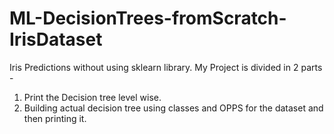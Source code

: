 # ML-DecisionTrees-fromScratch-IrisDataset

Iris Predictions without using sklearn library.
My Project is divided in 2 parts -
1. Print the Decision tree level wise.
2. Building actual decision tree using classes and OPPS for the dataset and then printing it.

